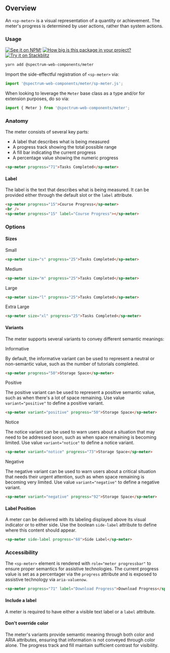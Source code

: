 ## Overview

An `<sp-meter>` is a visual representation of a quantity or achievement. The meter's progress is determined by user actions, rather than system actions.

### Usage

[![See it on NPM!](https://img.shields.io/npm/v/@spectrum-web-components/meter?style=for-the-badge)](https://www.npmjs.com/package/@spectrum-web-components/meter)
[![How big is this package in your project?](https://img.shields.io/bundlephobia/minzip/@spectrum-web-components/meter?style=for-the-badge)](https://bundlephobia.com/result?p=@spectrum-web-components/meter)
[![Try it on Stackblitz](https://img.shields.io/badge/Try%20it%20on-Stackblitz-blue?style=for-the-badge)](https://stackblitz.com/edit/vitejs-vite-bccezzju)

```bash
yarn add @spectrum-web-components/meter
```

Import the side-effectful registration of `<sp-meter>` via:

```javascript
import '@spectrum-web-components/meter/sp-meter.js';
```

When looking to leverage the `Meter` base class as a type and/or for extension purposes, do so via:

```javascript
import { Meter } from '@spectrum-web-components/meter';
```

### Anatomy

The meter consists of several key parts:

- A label that describes what is being measured
- A progress track showing the total possible range
- A fill bar indicating the current progress
- A percentage value showing the numeric progress

```html
<sp-meter progress="71">Tasks Completed</sp-meter>
```

#### Label

The label is the text that describes what is being measured. It can be provided either through the default slot or the `label` attribute.

```html
<sp-meter progress="15">Course Progress</sp-meter>
<br />
<sp-meter progress="15" label="Course Progress"></sp-meter>
```

### Options

#### Sizes

<sp-tabs selected="m" auto label="Size Attribute Options">
<sp-tab value="s">Small</sp-tab>
<sp-tab-panel value="s">

```html
<sp-meter size="s" progress="25">Tasks Completed</sp-meter>
```

</sp-tab-panel>
<sp-tab value="m">Medium</sp-tab>
<sp-tab-panel value="m">

```html
<sp-meter size="m" progress="25">Tasks Completed</sp-meter>
```

</sp-tab-panel>
<sp-tab value="l">Large</sp-tab>
<sp-tab-panel value="l">

```html
<sp-meter size="l" progress="25">Tasks Completed</sp-meter>
```

</sp-tab-panel>
<sp-tab value="xl">Extra Large</sp-tab>
<sp-tab-panel value="xl">

```html
<sp-meter size="xl" progress="25">Tasks Completed</sp-meter>
```

</sp-tab-panel>
</sp-tabs>

#### Variants

The meter supports several variants to convey different semantic meanings:

<sp-tabs selected="informative" auto label="Variant Options">
<sp-tab value="informative">Informative</sp-tab>
<sp-tab-panel value="informative">

By default, the informative variant can be used to represent a neutral or non-semantic value, such as the number of tutorials completed.

```html
<sp-meter progress="50">Storage Space</sp-meter>
```

</sp-tab-panel>
<sp-tab value="positive">Positive</sp-tab>
<sp-tab-panel value="positive">

The positive variant can be used to represent a positive semantic value, such as when there's a lot of space remaining.
Use value `variant="positive"` to define a positive variant.

```html
<sp-meter variant="positive" progress="50">Storage Space</sp-meter>
```

</sp-tab-panel>
<sp-tab value="notice">Notice</sp-tab>
<sp-tab-panel value="notice">

The notice variant can be used to warn users about a situation that may need to be addressed soon, such as when space remaining is becoming limited.
Use value `variant="notice"` to define a notice variant.

```html
<sp-meter variant="notice" progress="73">Storage Space</sp-meter>
```

</sp-tab-panel>
<sp-tab value="negative">Negative</sp-tab>
<sp-tab-panel value="negative">

The negative variant can be used to warn users about a critical situation that needs their urgent attention, such as when space remaining is becoming very limited.
Use value `variant="negative"` to define a negative variant.

```html
<sp-meter variant="negative" progress="92">Storage Space</sp-meter>
```

</sp-tab-panel>
</sp-tabs>

#### Label Position

A meter can be delivered with its labeling displayed above its visual indicator or to either side. Use the boolean `side-label` attribute to define where this content should appear.

```html
<sp-meter side-label progress="68">Side Label</sp-meter>
```

### Accessibility

The `<sp-meter>` element is rendered with `role="meter progressbar"` to ensure proper semantics for assistive technologies. The current progress value is set as a percentager via the `progress` attribute and is exposed to assistive technology via `aria-valuenow`.

```html
<sp-meter progress="71" label="Download Progress">Download Progress</sp-meter>
```

#### Include a label

A meter is required to have either a visible text label or a `label` attribute.

#### Don't override color

The meter's variants provide semantic meaning through both color and ARIA attributes, ensuring that information is not conveyed through color alone. The progress track and fill maintain sufficient contrast for visibility.
